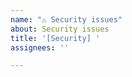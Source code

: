 ```yaml
---
name: "⚠ Security issues"
about: Security issues
title: '[Security] '
assignees: ''

---
```


<!--🔅🔅🔅🔅🔅🔅🔅🔅🔅🔅🔅🔅🔅🔅🔅🔅🔅🔅🔅🔅🔅🔅🔅🔅🔅🔅🔅🔅🔅🔅🔅

⚠If you find a security issue please report it directly to security@yetiforce.com.⚠

Reporting this type of issues publicly on GitHub might expose other users to attacks. Please be considerate.

Thank you!

PGP key:
http://hkps.pool.sks-keyservers.net/pks/lookup?search=m.krzaczkowski%40yetiforce.com&fingerprint=on&op=index
https://keys.openpgp.org/search?q=m.krzaczkowski%40yetiforce.com

🔅🔅🔅🔅🔅🔅🔅🔅🔅🔅🔅🔅🔅🔅🔅🔅🔅🔅🔅🔅🔅🔅🔅🔅🔅🔅🔅🔅🔅🔅🔅🔅🔅-->
